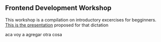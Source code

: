## Frontend Development Workshop

This workshop is a compilation on introductory excercises for begginners.
[This is the presentation](https://docs.google.com/presentation/d/1vDAniyX5-1L7Lel34URDdCrnA9FDZnZpQnBMaeOjopE/edit?usp=sharing) proposed for that dictation


aca voy a agregar otra cosa
